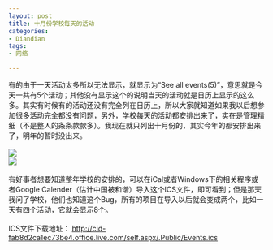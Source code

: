 ```yaml
---
layout: post
title: 十月份学校每天的活动
categories:
- Diandian
tags:
- 网络

---
```

有的由于一天活动太多所以无法显示，就显示为“See all events(5)”，意思就是今天一共有5个活动；其他没有显示这个的说明当天的活动就是日历上显示的这么多。其实有时候有的活动还没有完全列在日历上，所以大家就知道如果我以后想参加很多活动完全都没有问题，另外，学校每天的活动都安排出来了，实在是管理精细（不是整人的条条款款多）。我现在就只列出十月份的，其实今年的都安排出来了，明年的暂时没出来。
<br />
<br />
<img src="http://m2.img.srcdd.com/farm4/d/2012/0627/10/838CFB6DD62CEE4E208A602463ACE681_B500_900_500_294.PNG" />
<br />
<img src="http://m3.img.srcdd.com/farm5/d/2012/0627/10/E3139CA8CD077617E29F1C2CD9555426_B500_900_500_242.PNG" />
<br />
<br />有好事者想要知道整年学校的安排的，可以在iCal或者Windows下的相关程序或者Google Calender（估计中国被和谐）导入这个ICS文件，即可看到；但是那天我问了学校，他们也知道这个Bug，所有的项目在导入以后就会变成两个，比如一天有四个活动，它就会显示8个。
<br />
<br />ICS文件下载地址：
<a href="http://cid-fab8d2ca1ec73be4.office.live.com/self.aspx/.Public/Events.ics">http://cid-fab8d2ca1ec73be4.office.live.com/self.aspx/.Public/Events.ics</a>
